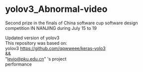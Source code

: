 # yolov3_Abnormal-video
Second prize in the finals of China software cup software design competition IN NANJING during July 15 to 19
    
Updated version of yolov3   
This repository was based on:   
yolov3 https://github.com/qqwweee/keras-yolo3   
&&   
"levio@pku.edu.cn" 's project    
performance   
